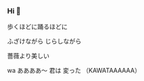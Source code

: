 ### Hi  👋

<!--
**KAWATAAAAAA/KAWATAAAAAA** is a ✨ _special_ ✨ repository because its `README.md` (this file) appears on your GitHub profile.

Here are some ideas to get you started:

- 🔭 I’m currently working on ...
- 🌱 I’m currently learning ...
- 👯 I’m looking to collaborate on ...
- 🤔 I’m looking for help with ...
- 💬 Ask me about ...
- 📫 How to reach me: ...
- 😄 Pronouns: ...
- ⚡ Fun fact: ...
-->



歩くほどに踊るほどに

ふざけながら じらしながら

薔薇より美しい

wa ああああ～  君は     変った （KAWATAAAAAA）



